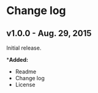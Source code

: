 # Change log

## v1.0.0 - Aug. 29, 2015

Initial release.

***Added:**
- Readme
- Change log
- License

